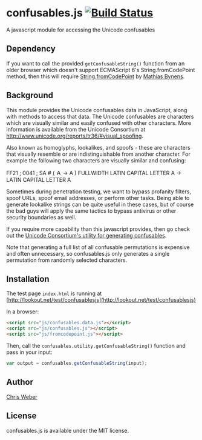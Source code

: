 # confusables.js [![Build Status](https://travis-ci.org/cweb/confusables.js.svg?branch=master)](https://travis-ci.org/cweb/confusables.js)
A javascript module for accessing the Unicode confusables

## Dependency
If you want to call the provided `getConfusableString()` function from an older browser which doesn't support ECMAScript 6's String.fromCodePoint method, then this will require [String.fromCodePoint](https://github.com/mathiasbynens/String.fromCodePoint) by [Mathias Bynens](https://mathiasbynens.be/).

## Background
This module provides the Unicode confusables data in JavaScript, along with methods to access that data.  The Unicode confusables are characters which are visually similar and easily confused with other characters.  More information is available from the Unicode Consortium at http://www.unicode.org/reports/tr36/#visual_spoofing.  

Also known as homoglyphs, lookalikes, and spoofs - these are characters that visually resemble or are indistinguishable from another character. For example the following two characters are visually similar and confusing:

FF21 ; 0041 ; SA # ( Ａ → A ) FULLWIDTH LATIN CAPITAL LETTER A → LATIN CAPITAL LETTER A

Sometimes during penetration testing, we want to bypass profanity filters, spoof URLs, spoof email addresses, or perform other tasks. Being able to generate lookalike strings can be quite useful in these cases, but of course the bad guys will apply the same tactics to bypass antivirus or other security boundaries as well. 

If you require more capability than this javascript provides, then go check out the [Unicode Consortium's utility for generating confusables](http://unicode.org/cldr/utility/confusables.jsp).

Note that generating a full list of all confusable permutations is expensive and often unnecessary, so confusables.js only generates a single permutation from randomly selected characters.

## Installation
The test page `index.html` is running at [http://lookout.net/test/confusablesjs](http://lookout.net/test/confusablesjs)

In a browser:

```html
<script src="js/confusables.data.js"></script>
<script src="js/confusables.js"></script>
<script src="js/fromcodepoint.js"></script>
```

Then, call the `confusables.utility.getConfusableString()` function and pass in your input:

```js
var output = confusables.getConfusableString(input);
```

## Author
[Chris Weber](http://lookout.net/)

## License

confusables.js is available under the MIT license.
